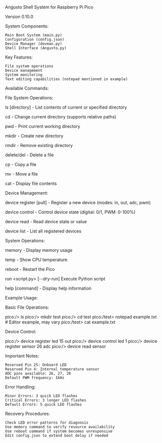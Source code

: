 Angusto Shell System for Raspberry Pi Pico

Version 0.10.0

System Components:

    Main Boot System (main.py)
    Configuration (config.json)
    Device Manager (devman.py)
    Shell Interface (Angusto.py)

Key Features:

    File system operations
    Device management
    System monitoring
    Text editing capabilities (notepad mentioned in example)

Available Commands:

File System Operations:

ls [directory] - List contents of current or specified directory

cd <directory> - Change current directory (supports relative paths)

pwd - Print current working directory

mkdir <dirname> - Create new directory

rmdir <dirname> - Remove existing directory

delete/del <filename> -	Delete a file

cp <source> <dest> - Copy a file

mv <source> <dest> - Move a file

cat <filename> - Display file contents

Device Management:

device register <name> <pin> <mode> [pull] - Register a new device (modes: in, out, adc, pwm)

device control <name> <value> -	Control device state (digital: 0/1, PWM: 0-100%)

device read <name> - Read device state or value

device list - List all registered devices

System Operations:

memory - Display memory usage

temp - Show CPU temperature

reboot - Restart the Pico

run <script.py> [--dry-run]	Execute Python script

help [command] - Display help information

Example Usage:

Basic File Operations:

pico:/> ls
pico:/> mkdir test
pico:/> cd test
pico:/test> notepad example.txt  # Editor example, may vary
pico:/test> cat example.txt

Device Control:

pico:/> device register led 15 out
pico:/> device control led 1
pico:/> device register sensor 26 adc
pico:/> device read sensor

Important Notes:

    Reserved Pin 25: Onboard LED
    Reserved Pin 4: Internal temperature sensor
    ADC pins available: 26, 27, 28
    Default PWM frequency: 1kHz

Error Handling:

    Minor Errors: 3 quick LED flashes
    Critical Errors: 3 longer LED flashes
    Default Errors: 5 quick LED flashes

Recovery Procedures:

    Check LED error patterns for diagnosis
    Use memory command to verify resource availability
    Use reboot command if system becomes unresponsive
    Edit config.json to extend boot delay if needed
